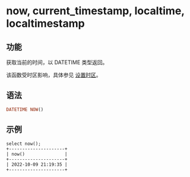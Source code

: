 # now, current_timestamp, localtime, localtimestamp

## 功能

获取当前的时间，以 DATETIME 类型返回。

该函数受时区影响，具体参见 [设置时区](../../../administration/timezone.md)。

## 语法

```Haskell
DATETIME NOW()
```

## 示例

```Plain Text
select now();
+---------------------+
| now()               |
+---------------------+
| 2022-10-09 21:19:35 |
+---------------------+
```
